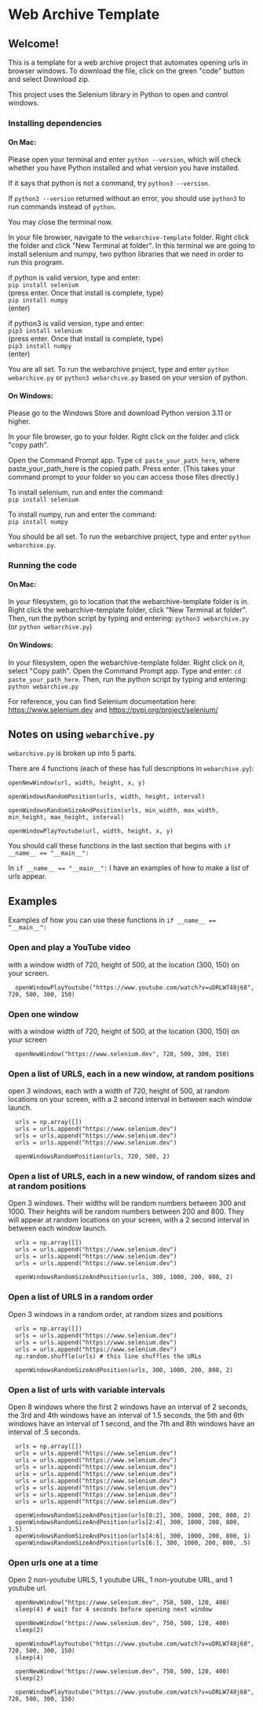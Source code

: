 # Web Archive Template

## Welcome!
This is a template for a web archive project that automates opening urls in browser windows. To download the file, click on the green "code" button and select Download zip.

This project uses the Selenium library in Python to open and control windows.

### Installing dependencies
#### On Mac:

Please open your terminal and enter `python --version`, which will check whether you have Python installed and what version you have installed.

If it says that python is not a command, try `python3 --version`.

If `python3 --version` returned without an error, you should use `python3` to run commands instead of `python`.

You may close the terminal now.

In your file browser, navigate to the `webarchive-template` folder. Right click the folder and click "New Terminal at folder". In this terminal we are going to install selenium and numpy, two python libraries that we need in order to run this program.

if python is valid version, type and enter: \
`pip install selenium` \
(press enter. Once that install is complete, type) \
`pip install numpy`\
(enter)

if python3 is valid version, type and enter: \
`pip3 install selenium` \
(press enter. Once that install is complete, type) \
`pip3 install numpy`\
(enter)

You are all set. To run the webarchive project, type and enter `python webarchive.py` or `python3 webarchive.py` based on your version of python.

#### On Windows:
Please go to the Windows Store and download Python version 3.11 or higher.

In your file browser, go to your folder. Right click on the folder and click "copy path".

Open the Command Prompt app. Type `cd paste_your_path_here`, where paste_your_path_here is the copied path. Press enter. (This takes your command prompt to your folder so you can access those files directly.)

To install selenium, run and enter the command:\
`pip install selenium`

To install numpy, run and enter the command:\
`pip install numpy`

You should be all set. To run the webarchive project, type and enter `python webarchive.py`.

### Running the code
#### On Mac:
In your filesystem, go to location that the webarchive-template folder is in. Right click the webarchive-template folder, click "New Terminal at folder". Then, run the python script by typing and entering: `python3 webarchive.py` (or `python webarchive.py`)

#### On Windows:
In your filesystem, open the webarchive-template folder. Right click on it, select "Copy path". Open the Command Prompt app. Type and enter: `cd paste_your_path_here`. Then, run the python script by typing and entering: `python webarchive.py`


For reference, you can find Selenium documentation here: https://www.selenium.dev and https://pypi.org/project/selenium/

## Notes on using `webarchive.py`
`webarchive.py` is broken up into 5 parts.

There are 4 functions (each of these has full descriptions in `webarchive.py`):

`openNewWindow(url, width, height, x, y)`

`openWindowsRandomPosition(urls, width, height, interval)`

`openWindowsRandomSizeAndPosition(urls, min_width, max_width, min_height, max_height, interval)`

`openWindowPlayYoutube(url, width, height, x, y)`

You should call these functions in the last section that begins with `if __name__ == "__main__":`

In `if __name__ == "__main__":` I have an examples of how to make a list of urls appear.

## Examples

Examples of how you can use these functions in `if __name__ == "__main__":`

### Open and play a YouTube video
with a window width of 720, height of 500, at the location (300, 150) on your screen.
```
  openWindowPlayYoutube("https://www.youtube.com/watch?v=uDRLW748j68", 720, 500, 300, 150)
```

### Open one window
with a window width of 720, height of 500, at the location (300, 150) on your screen
```
  openNewWindow("https://www.selenium.dev", 720, 500, 300, 150)
```

### Open a list of URLS, each in a new window, at random positions
open 3 windows, each with a width of 720, height of 500, at random locations on your screen, with a 2 second interval in between each window launch.
```
  urls = np.array([])
  urls = urls.append("https://www.selenium.dev")
  urls = urls.append("https://www.selenium.dev")
  urls = urls.append("https://www.selenium.dev")

  openWindowsRandomPosition(urls, 720, 500, 2)
```

### Open a list of URLS, each in a new window, of random sizes and at random positions
Open 3 windows. Their widths will be random numbers between 300 and 1000. Their heights will be random numbers between 200 and 800. They will appear at random locations on your screen, with a 2 second interval in between each window launch.
```
  urls = np.array([])
  urls = urls.append("https://www.selenium.dev")
  urls = urls.append("https://www.selenium.dev")
  urls = urls.append("https://www.selenium.dev")

  openWindowsRandomSizeAndPosition(urls, 300, 1000, 200, 800, 2)
```

### Open a list of URLS in a random order
Open 3 windows in a random order, at random sizes and positions
```
  urls = np.array([])
  urls = urls.append("https://www.selenium.dev")
  urls = urls.append("https://www.selenium.dev")
  urls = urls.append("https://www.selenium.dev")
  np.random.shuffle(urls) # this line shuffles the URLs

  openWindowsRandomSizeAndPosition(urls, 300, 1000, 200, 800, 2)
```

### Open a list of urls with variable intervals
Open 8 windows where the first 2 windows have an interval of 2 seconds, the 3rd and 4th windows have an interval of 1.5 seconds, the 5th and 6th windows have an interval of 1 second, and the 7th and 8th windows have an interval of .5 seconds.
```
  urls = np.array([])
  urls = urls.append("https://www.selenium.dev")
  urls = urls.append("https://www.selenium.dev")
  urls = urls.append("https://www.selenium.dev")
  urls = urls.append("https://www.selenium.dev")
  urls = urls.append("https://www.selenium.dev")
  urls = urls.append("https://www.selenium.dev")
  urls = urls.append("https://www.selenium.dev")
  urls = urls.append("https://www.selenium.dev")

  openWindowsRandomSizeAndPosition(urls[0:2], 300, 1000, 200, 800, 2)
  openWindowsRandomSizeAndPosition(urls[2:4], 300, 1000, 200, 800, 1.5)
  openWindowsRandomSizeAndPosition(urls[4:6], 300, 1000, 200, 800, 1)
  openWindowsRandomSizeAndPosition(urls[6:], 300, 1000, 200, 800, .5)

```

### Open urls one at a time
Open 2 non-youtube URLS, 1 youtube URL, 1 non-youtube URL, and 1 youtube url.
```
  openNewWindow("https://www.selenium.dev", 750, 500, 120, 400)
  sleep(4) # wait for 4 seconds before opening next window

  openNewWindow("https://www.selenium.dev", 750, 500, 120, 400)
  sleep(2)

  openWindowPlayYoutube("https://www.youtube.com/watch?v=uDRLW748j68", 720, 500, 300, 150)
  sleep(4)

  openNewWindow("https://www.selenium.dev", 750, 500, 120, 400)
  sleep(2)

  openWindowPlayYoutube("https://www.youtube.com/watch?v=uDRLW748j68", 720, 500, 300, 150)

```
